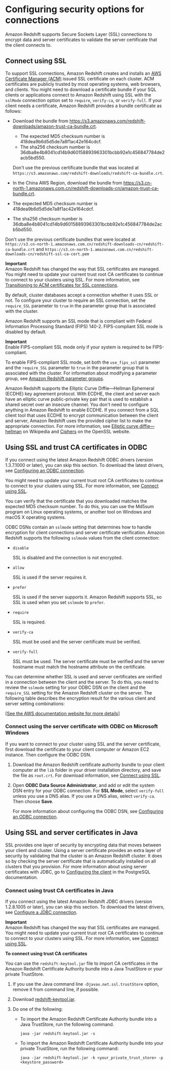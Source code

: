 # Configuring security options for connections<a name="connecting-ssl-support"></a>

Amazon Redshift supports Secure Sockets Layer \(SSL\) connections to encrypt data and server certificates to validate the server certificate that the client connects to\. 

## Connect using SSL<a name="connect-using-ssl"></a>

To support SSL connections, Amazon Redshift creates and installs an [AWS Certificate Manager \(ACM\)](https://aws.amazon.com/certificate-manager/) issued SSL certificate on each cluster\. ACM certificates are publicly trusted by most operating systems, web browsers, and clients\. You might need to download a certificate bundle if your SQL clients or applications connect to Amazon Redshift using SSL with the `sslMode` connection option set to `require`, `verify-ca`, or `verify-full`\. If your client needs a certificate, Amazon Redshift provides a bundle certificate as follows:
+ Download the bundle from [https://s3\.amazonaws\.com/redshift\-downloads/amazon\-trust\-ca\-bundle\.crt](https://s3.amazonaws.com/redshift-downloads/amazon-trust-ca-bundle.crt)\. 
  + The expected MD5 checksum number is 418dea9b6d5d5de7a8f1ac42e164cdcf\.
  + The sha256 checksum number is 36dba8e4b8041cd14b9d60158893963301bcbb92e1c456847784de2acb5bd550\.

  Don't use the previous certificate bundle that was located at `https://s3.amazonaws.com/redshift-downloads/redshift-ca-bundle.crt`\.  
+  In the China AWS Region, download the bundle from [https://s3\.cn\-north\-1\.amazonaws\.com\.cn/redshift\-downloads\-cn/amazon\-trust\-ca\-bundle\.crt](https://s3.cn-north-1.amazonaws.com.cn/redshift-downloads-cn/amazon-trust-ca-bundle.crt)\. 
  + The expected MD5 checksum number is 418dea9b6d5d5de7a8f1ac42e164cdcf\.
  + The sha256 checksum number is 36dba8e4b8041cd14b9d60158893963301bcbb92e1c456847784de2acb5bd550\.

  Don't use the previous certificate bundles that were located at `https://s3.cn-north-1.amazonaws.com.cn/redshift-downloads-cn/redshift-ca-bundle.crt`  and `https://s3.cn-north-1.amazonaws.com.cn/redshift-downloads-cn/redshift-ssl-ca-cert.pem`

**Important**  
Amazon Redshift has changed the way that SSL certificates are managed\. You might need to update your current trust root CA certificates to continue to connect to your clusters using SSL\. For more information, see [Transitioning to ACM certificates for SSL connections](connecting-transitioning-to-acm-certs.md)\.

By default, cluster databases accept a connection whether it uses SSL or not\. To configure your cluster to require an SSL connection, set the `require_SSL` parameter to `true` in the parameter group that is associated with the cluster\. 

Amazon Redshift supports an SSL mode that is compliant with Federal Information Processing Standard \(FIPS\) 140\-2\. FIPS\-compliant SSL mode is disabled by default\. 

**Important**  
Enable FIPS\-compliant SSL mode only if your system is required to be FIPS\-compliant\.

To enable FIPS\-compliant SSL mode, set both the `use_fips_ssl` parameter and the `require_SSL` parameter to `true` in the parameter group that is associated with the cluster\. For information about modifying a parameter group, see [Amazon Redshift parameter groups](working-with-parameter-groups.md)\. 

 Amazon Redshift supports the Elliptic Curve Diffie—Hellman Ephemeral \(ECDHE\) key agreement protocol\. With ECDHE, the client and server each have an elliptic curve public\-private key pair that is used to establish a shared secret over an insecure channel\. You don't need to configure anything in Amazon Redshift to enable ECDHE\. If you connect from a SQL client tool that uses ECDHE to encrypt communication between the client and server, Amazon Redshift uses the provided cipher list to make the appropriate connection\. For more information, see [Elliptic curve diffie—hellman](https://en.wikipedia.org/wiki/Elliptic_curve_Diffie%E2%80%93Hellman) on Wikipedia and [Ciphers](https://www.openssl.org/) on the OpenSSL website\. 

## Using SSL and trust CA certificates in ODBC<a name="connecting-ssl-support-odbc"></a>

If you connect using the latest Amazon Redshift ODBC drivers \(version 1\.3\.7\.1000 or later\), you can skip this section\. To download the latest drivers, see [Configuring an ODBC connection](configure-odbc-connection.md)\. 

You might need to update your current trust root CA certificates to continue to connect to your clusters using SSL\. For more information, see [Connect using SSL](#connect-using-ssl)\.

You can verify that the certificate that you downloaded matches the expected MD5 checksum number\. To do this, you can use the Md5sum program on Linux operating systems, or another tool on Windows and macOS X operating systems\.

 ODBC DSNs contain an `sslmode` setting that determines how to handle encryption for client connections and server certificate verification\. Amazon Redshift supports the following `sslmode` values from the client connection: 
+ `disable`

  SSL is disabled and the connection is not encrypted\.
+ `allow`

  SSL is used if the server requires it\.
+ `prefer`

  SSL is used if the server supports it\. Amazon Redshift supports SSL, so SSL is used when you set `sslmode` to `prefer`\.
+ `require`

  SSL is required\.
+ `verify-ca`

  SSL must be used and the server certificate must be verified\.
+ `verify-full`

  SSL must be used\. The server certificate must be verified and the server hostname must match the hostname attribute on the certificate\. 

You can determine whether SSL is used and server certificates are verified in a connection between the client and the server\. To do this, you need to review the `sslmode` setting for your ODBC DSN on the client and the `require_SSL` setting for the Amazon Redshift cluster on the server\. The following table describes the encryption result for the various client and server setting combinations: 

[\[See the AWS documentation website for more details\]](http://docs.aws.amazon.com/redshift/latest/mgmt/connecting-ssl-support.html)

### Connect using the server certificate with ODBC on Microsoft Windows<a name="connecting-ssl-support-odbc-with-cert"></a>

 If you want to connect to your cluster using SSL and the server certificate, first download the certificate to your client computer or Amazon EC2 instance\. Then configure the ODBC DSN\. 

1.  Download the Amazon Redshift certificate authority bundle to your client computer at the `lib` folder in your driver installation directory, and save the file as `root.crt`\. For download information, see [Connect using SSL](#connect-using-ssl)\.

1.  Open **ODBC Data Source Administrator**, and add or edit the system DSN entry for your ODBC connection\. For **SSL Mode**, select `verify-full` unless you use a DNS alias\. If you use a DNS alias, select `verify-ca`\. Then choose **Save**\. 

    For more information about configuring the ODBC DSN, see [Configuring an ODBC connection](configure-odbc-connection.md)\. 

## Using SSL and server certificates in Java<a name="connecting-ssl-support-java"></a>

SSL provides one layer of security by encrypting data that moves between your client and cluster\. Using a server certificate provides an extra layer of security by validating that the cluster is an Amazon Redshift cluster\. It does so by checking the server certificate that is automatically installed on all clusters that you provision\. For more information about using server certificates with JDBC, go to [Configuring the client](https://jdbc.postgresql.org/documentation/91/ssl-client.html) in the PostgreSQL documentation\.

### Connect using trust CA certificates in Java<a name="connecting-ssl-support-java-with-cert"></a>

If you connect using the latest Amazon Redshift JDBC drivers \(version 1\.2\.8\.1005 or later\), you can skip this section\. To download the latest drivers, see [Configure a JDBC connection](https://docs.aws.amazon.com/redshift/latest/mgmt/configure-jdbc-connection.html)\. 

**Important**  
Amazon Redshift has changed the way that SSL certificates are managed\. You might need to update your current trust root CA certificates to continue to connect to your clusters using SSL\. For more information, see [Connect using SSL](#connect-using-ssl)\.

**To connect using trust CA certificates**

You can use the `redshift-keytool.jar` file to import CA certificates in the Amazon Redshift Certificate Authority bundle into a Java TrustStore or your private TrustStore\.

1. If you use the Java command line `-Djavax.net.ssl.trustStore` option, remove it from command line, if possible\.

1. Download [redshift\-keytool\.jar](https://s3.amazonaws.com/redshift-downloads/redshift-keytool.jar)\.

1. Do one of the following:
   + To import the Amazon Redshift Certificate Authority bundle into a Java TrustStore, run the following command\. 

     ```
     java -jar redshift-keytool.jar -s
     ```
   + To import the Amazon Redshift Certificate Authority bundle into your private TrustStore, run the following command: 

     ```
     java -jar redshift-keytool.jar -k <your_private_trust_store> -p <keystore_password> 
     ```